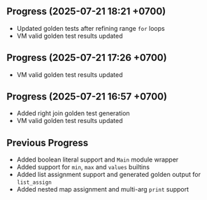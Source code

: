 ## Progress (2025-07-21 18:21 +0700)
- Updated golden tests after refining range `for` loops
- VM valid golden test results updated

## Progress (2025-07-21 17:26 +0700)
- VM valid golden test results updated

## Progress (2025-07-21 16:57 +0700)
- Added right join golden test generation
- VM valid golden test results updated

## Previous Progress
- Added boolean literal support and `Main` module wrapper
- Added support for `min`, `max` and `values` builtins
- Added list assignment support and generated golden output for `list_assign`
- Added nested map assignment and multi-arg `print` support
